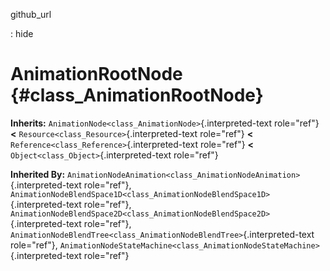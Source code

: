 github\_url

:   hide

AnimationRootNode {#class_AnimationRootNode}
=================

**Inherits:** `AnimationNode<class_AnimationNode>`{.interpreted-text
role="ref"} **\<** `Resource<class_Resource>`{.interpreted-text
role="ref"} **\<** `Reference<class_Reference>`{.interpreted-text
role="ref"} **\<** `Object<class_Object>`{.interpreted-text role="ref"}

**Inherited By:**
`AnimationNodeAnimation<class_AnimationNodeAnimation>`{.interpreted-text
role="ref"},
`AnimationNodeBlendSpace1D<class_AnimationNodeBlendSpace1D>`{.interpreted-text
role="ref"},
`AnimationNodeBlendSpace2D<class_AnimationNodeBlendSpace2D>`{.interpreted-text
role="ref"},
`AnimationNodeBlendTree<class_AnimationNodeBlendTree>`{.interpreted-text
role="ref"},
`AnimationNodeStateMachine<class_AnimationNodeStateMachine>`{.interpreted-text
role="ref"}

